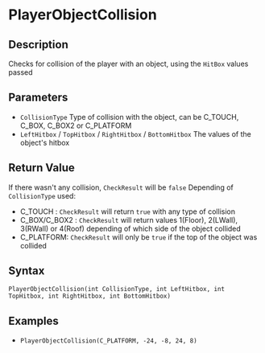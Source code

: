 # PlayerObjectCollision

## Description
Checks for collision of the player with an object, using the `HitBox` values passed


## Parameters
- `CollisionType`
Type of collision with the object, can be C_TOUCH, C_BOX, C_BOX2 or C_PLATFORM
- `LeftHitbox` / `TopHitbox` / `RightHitbox` / `BottomHitbox`
The values of the object's hitbox

## Return Value
If there wasn't any collision, `CheckResult` will be `false`
Depending of `CollisionType` used:
- C_TOUCH : `CheckResult` will return `true` with any type of collision
- C_BOX/C_BOX2 : `CheckResult` will return values 1(Floor), 2(LWall), 3(RWall) or 4(Roof) depending of which side of the object collided
- C_PLATFORM: `CheckResult` will only be `true` if the top of the object was collided

## Syntax
```PlayerObjectCollision(int CollisionType, int LeftHitbox, int TopHitbox, int RightHitbox, int BottomHitbox)```

## Examples
- ```PlayerObjectCollision(C_PLATFORM, -24, -8, 24, 8)```